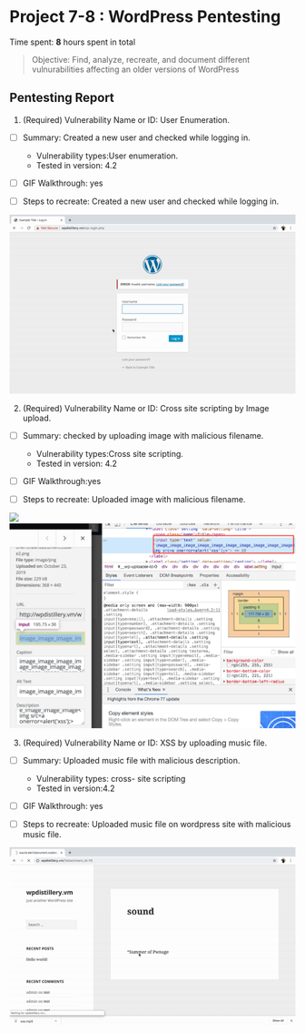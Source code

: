 # Project 7-8 : WordPress Pentesting

Time spent: **8** hours spent in total

> Objective: Find, analyze, recreate, and document different vulnurabilities affecting an older versions of WordPress

## Pentesting Report

1. (Required) Vulnerability Name or ID: User Enumeration.
  - [ ] Summary: Created a new user and checked while logging in.
    - Vulnerability types:User enumeration.
    - Tested in version: 4.2
     
  - [ ] GIF Walkthrough: yes 
  - [ ] Steps to recreate: Created a new user and checked while logging in.
  <img src="https://github.com/saroze13/week7-8/blob/master/User-Enumeration.gif">



2. (Required) Vulnerability Name or ID: Cross site scripting by Image upload.
  - [ ] Summary: checked by uploading image with malicious filename.
    - Vulnerability types:Cross site scripting.
    - Tested in version: 4.2
    
  - [ ] GIF Walkthrough:yes
  - [ ] Steps to recreate: Uploaded image with malicious filename.
<img src="https://github.com/saroze13/week7-8/blob/master/xss-through-image-upload.gif">
<img src="https://github.com/saroze13/week7-8/blob/master/image-upload-xss.png">


3. (Required) Vulnerability Name or ID: XSS by uploading music file.
  - [ ] Summary: Uploaded music file with malicious description.
    - Vulnerability types: cross- site scripting
    - Tested in version:4.2
     
  - [ ] GIF Walkthrough: yes
  - [ ] Steps to recreate: Uploaded music file on wordpress site with malicious music file.
   
   <img src='https://github.com/saroze13/week7-8/blob/master/media-upload-xss.gif' />
   

